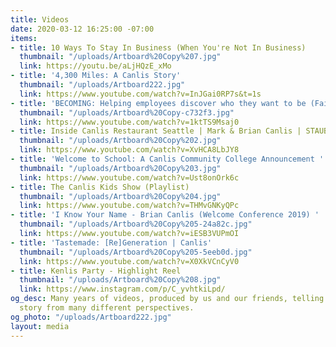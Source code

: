 ```yaml
---
title: Videos
date: 2020-03-12 16:25:00 -07:00
items:
- title: 10 Ways To Stay In Business (When You're Not In Business)
  thumbnail: "/uploads/Artboard%20Copy%207.jpg"
  link: https://youtu.be/aLjHQzE_xMo
- title: '4,300 Miles: A Canlis Story'
  thumbnail: "/uploads/Artboard222.jpg"
  link: https://www.youtube.com/watch?v=InJGai0RP7s&t=1s
- title: 'BECOMING: Helping employees discover who they want to be (Faith & Co)'
  thumbnail: "/uploads/Artboard%20Copy-c732f3.jpg"
  link: https://www.youtube.com/watch?v=1ktTS9Msaj0
- title: Inside Canlis Restaurant Seattle | Mark & Brian Canlis | STAUB
  thumbnail: "/uploads/Artboard%20Copy%202.jpg"
  link: https://www.youtube.com/watch?v=XvHCA8LbJY8
- title: 'Welcome to School: A Canlis Community College Announcement '
  thumbnail: "/uploads/Artboard%20Copy%203.jpg"
  link: https://www.youtube.com/watch?v=Ust8onOrk6c
- title: The Canlis Kids Show (Playlist)
  thumbnail: "/uploads/Artboard%20Copy%204.jpg"
  link: https://www.youtube.com/watch?v=THMvGNKyQPc
- title: 'I Know Your Name - Brian Canlis (Welcome Conference 2019) '
  thumbnail: "/uploads/Artboard%20Copy%205-24a82c.jpg"
  link: https://www.youtube.com/watch?v=iESB3VUPmOI
- title: 'Tastemade: [Re]Generation | Canlis'
  thumbnail: "/uploads/Artboard%20Copy%205-5eeb0d.jpg"
  link: https://www.youtube.com/watch?v=X0XkVCnCyV0
- title: Kenlis Party - Highlight Reel
  thumbnail: "/uploads/Artboard%20Copy%208.jpg"
  link: https://www.instagram.com/p/C_yvhtkiLpd/
og_desc: Many years of videos, produced by us and our friends, telling the Canlis
  story from many different perspectives.
og_photo: "/uploads/Artboard222.jpg"
layout: media
---
```



